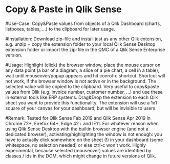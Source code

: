 # Copy & Paste in Qlik Sense

#Use-Case:
Copy&Paste values from objects of a Qlik Dashboard (charts, listboxes, tables, ...) to the clipboard for later usage.

#Installation:
Download zip-file and install just as any other Qlik extension, e.g. unzip + copy the extension folder to your local Qlik Sense Desktop extension folder or import the zip-file in the QMC of a Qlik Sense Enterprise version.

#Usage:
Highlight (click) the browser window, place the mouse cursor on any data point (a bar of a diagram, a slice of a pie chart, a cell in a table), wait until mouseover/popup appears and hit conrol-c shortcut. Shortcut will not work, if the browser window is not active or in the background.
The selected value will be copied to the clipboard. Very useful to copy&paste values from Qlik (e.g. invoice number, customer number, ...) and use these in external tools like ERP systems.
Drag&Drop the extension to each Qlik sheet you want to provide this functionality. The extension will use a 1x1 square of your canvas for your dashboard, but will be invisible to users.


#Remark:
Tested for Qlik Sense Feb 2019 and Qlik Sense Apr 2019 in Chrome 72+, Firefox 64+, Edge 42+ and IE11. For whatever reason when using Qlik Sense Desktop with the builtin browser engine (and not a dedicated browser), activating/highlighting the window is not enough: you have to actually click somewhere on the sheet (!) in your dashboard (some whitespace, no selection needed) or else ctrl-c won't work.
Highly experimental, because selected (mouseover) values are identified by classes / ids in the DOM, which might change in future versions of Qlik.
